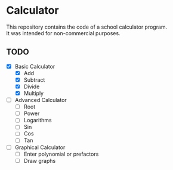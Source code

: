 # Calculator

This repository contains the code of a school calculator program.  \
It was intended for non-commercial purposes.

## TODO
- [x] Basic Calculator
  - [x] Add
  - [x] Subtract
  - [x] Divide
  - [x] Multiply
- [ ] Advanced Calculator
  - [ ] Root
  - [ ] Power
  - [ ] Logarithms
  - [ ] Sin
  - [ ] Cos
  - [ ] Tan
- [ ] Graphical Calculator
  - [ ] Enter polynomial or prefactors
  - [ ] Draw graphs